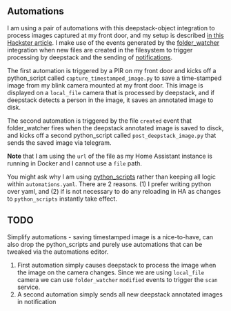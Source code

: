 ## Automations
I am using a pair of automations with this deepstack-object integration to process images captured at my front door, and my setup is described [in this Hackster article](https://www.hackster.io/robin-cole/add-ai-brains-to-your-home-camera-system-5195b0). I make use of the events generated by the [folder_watcher](https://www.home-assistant.io/integrations/folder_watcher/) integration when new files are created in the filesystem to trigger processing by deepstack and the sending of [notifications](https://companion.home-assistant.io/docs/notifications/notification-attachments).

The first automation is triggered by a PIR on my front door and kicks off a python_script called `capture_timestamped_image.py` to save a time-stamped image from my blink camera mounted at my front door. This image is displayed on a `local_file` camera that is processed by deepstack, and if deepstack detects a person in the image, it saves an annotated image to disk.

The second automation is triggered by the file `created` event that folder_watcher fires when the deepstack annotated image is saved to disck, and kicks off a second python_script called `post_deepstack_image.py` that sends the saved image via telegram. 

**Note** that I am using the `url` of the file as my Home Assistant instance is running in Docker and I cannot use a `file` path.

You might ask why I am using [python_scripts](https://www.home-assistant.io/components/python_script/) rather than keeping all logic within `automations.yaml`. There are 2 reasons. (1) I prefer writing python over yaml, and (2) if is not necessary to do any reloading in HA as changes to `python_scripts` instantly take effect.

## TODO
Simplify automations - saving timestamped image is a nice-to-have, can also drop the python_scripts and purely use automations that can be tweaked via the automations editor.

1) First automation simply causes deepstack to process the image when the image on the camera changes. Since we are using `local_file` camera we can use `folder_watcher` `modified` events to trigger the `scan` service.
2) A second automation simply sends all new deepstack annotated images in notification